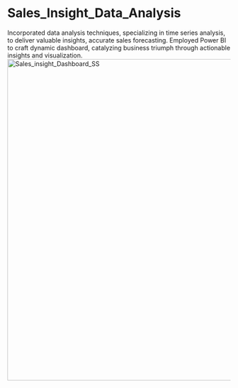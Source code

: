 # Sales_Insight_Data_Analysis
Incorporated data analysis techniques, specializing in time series analysis, to deliver valuable insights, accurate sales forecasting. Employed Power BI to craft dynamic dashboard, catalyzing business triumph through actionable insights and visualization.
<img width="725" alt="Sales_insight_Dashboard_SS" src="https://github.com/Aditya518/Sales_Insight_Data_Analysis/assets/87081712/c34e8172-4c47-4620-b8e1-66b7a017ee40">
